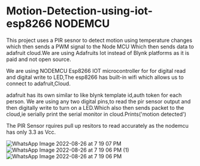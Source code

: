 # Motion-Detection-using-iot-esp8266 NODEMCU

This project uses a PIR sesnor to detect motion using temperature changes which then sends a PWM signal to the Node MCU Which then sends data to adafruit cloud.We are using Adafruits Iot instead of Blynk platforms as it is paid and not open source.


We are using NODEMCU Esp8266 IOT microcontroller for for digital read and digital write to LED,The esp8266 has built-in wifi which allows us to connect to adafruit,Cloud.

adafruit has its own similar to like blynk template id,auth token for each person.
We are using any two digital pins,to read the pir sensor output and then digitally write to turn on a LED.Which also then sends packet to the cloud,ie serially print the serial monitor in cloud.Prints('motion detected')

The PIR Sensor rquires pull up resitors to read accurately as the nodemcu has only 3.3 as Vcc.


![WhatsApp Image 2022-08-26 at 7 19 07 PM](https://user-images.githubusercontent.com/111580618/186918733-0d42e2a6-70d3-4701-96c2-78bfb8213f77.jpeg)
![WhatsApp Image 2022-08-26 at 7 19 06 PM (1)](https://user-images.githubusercontent.com/111580618/186918743-6d945acc-a515-4725-9a57-9a0a28e99cd2.jpeg)
![WhatsApp Image 2022-08-26 at 7 19 06 PM](https://user-images.githubusercontent.com/111580618/186918746-9d58c9c5-2452-4fb7-8688-d289eb532e40.jpeg)

